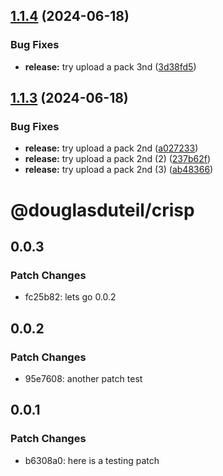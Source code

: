 ## [1.1.4](https://github.com/douglasduteil/crisp/compare/v1.1.3...v1.1.4) (2024-06-18)


### Bug Fixes

* **release:** try upload a pack 3nd ([3d38fd5](https://github.com/douglasduteil/crisp/commit/3d38fd59cac740daa32eb092f0d4082ebbbe74a8))

## [1.1.3](https://github.com/douglasduteil/crisp/compare/v1.1.2...v1.1.3) (2024-06-18)


### Bug Fixes

* **release:** try upload a pack 2nd ([a027233](https://github.com/douglasduteil/crisp/commit/a0272331acbde61bde6e7ae934789f034f2c93d8))
* **release:** try upload a pack 2nd (2) ([237b62f](https://github.com/douglasduteil/crisp/commit/237b62f9246cf5166c8333d4c6d46dde7c078c8d))
* **release:** try upload a pack 2nd (3) ([ab48366](https://github.com/douglasduteil/crisp/commit/ab4836629918eb921d48264430cd3bb35cce70ea))

# @douglasduteil/crisp

## 0.0.3

### Patch Changes

- fc25b82: lets go 0.0.2

## 0.0.2

### Patch Changes

- 95e7608: another patch test

## 0.0.1

### Patch Changes

- b6308a0: here is a testing patch
